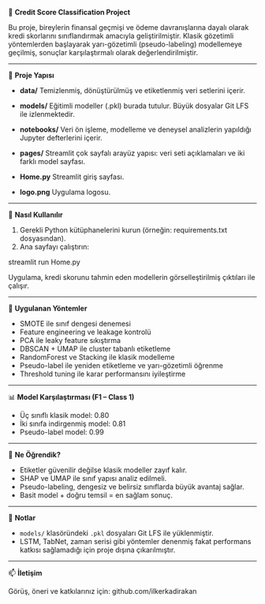 

🧠 **Credit Score Classification Project**

Bu proje, bireylerin finansal geçmişi ve ödeme davranışlarına dayalı olarak kredi skorlarını sınıflandırmak amacıyla geliştirilmiştir. Klasik gözetimli yöntemlerden başlayarak yarı-gözetimli (pseudo-labeling) modellemeye geçilmiş, sonuçlar karşılaştırmalı olarak değerlendirilmiştir.

---

📁 **Proje Yapısı**

* **data/**
  Temizlenmiş, dönüştürülmüş ve etiketlenmiş veri setlerini içerir.

* **models/**
  Eğitimli modeller (.pkl) burada tutulur. Büyük dosyalar Git LFS ile izlenmektedir.

* **notebooks/**
  Veri ön işleme, modelleme ve deneysel analizlerin yapıldığı Jupyter defterlerini içerir.

* **pages/**
  Streamlit çok sayfalı arayüz yapısı: veri seti açıklamaları ve iki farklı model sayfası.

* **Home.py**
  Streamlit giriş sayfası.

* **logo.png**
  Uygulama logosu.

---

🚀 **Nasıl Kullanılır**

1. Gerekli Python kütüphanelerini kurun (örneğin: requirements.txt dosyasından).
2. Ana sayfayı çalıştırın:

streamlit run Home.py

Uygulama, kredi skorunu tahmin eden modellerin görselleştirilmiş çıktıları ile çalışır.

---

🧪 **Uygulanan Yöntemler**

* SMOTE ile sınıf dengesi denemesi
* Feature engineering ve leakage kontrolü
* PCA ile leaky feature sıkıştırma
* DBSCAN + UMAP ile cluster tabanlı etiketleme
* RandomForest ve Stacking ile klasik modelleme
* Pseudo-label ile yeniden etiketleme ve yarı-gözetimli öğrenme
* Threshold tuning ile karar performansını iyileştirme

---

📊 **Model Karşılaştırması (F1 – Class 1)**

* Üç sınıflı klasik model: 0.80
* İki sınıfa indirgenmiş model: 0.81
* Pseudo-label model: 0.99

---

🧠 **Ne Öğrendik?**

* Etiketler güvenilir değilse klasik modeller zayıf kalır.
* SHAP ve UMAP ile sınıf yapısı analiz edilmeli.
* Pseudo-labeling, dengesiz ve belirsiz sınıflarda büyük avantaj sağlar.
* Basit model + doğru temsil = en sağlam sonuç.

---

📌 **Notlar**

* `models/` klasöründeki `.pkl` dosyaları Git LFS ile yüklenmiştir.
* LSTM, TabNet, zaman serisi gibi yöntemler denenmiş fakat performans katkısı sağlamadığı için proje dışına çıkarılmıştır.

---

📫 **İletişim**

Görüş, öneri ve katkılarınız için:
github.com/ilkerkadirakan
